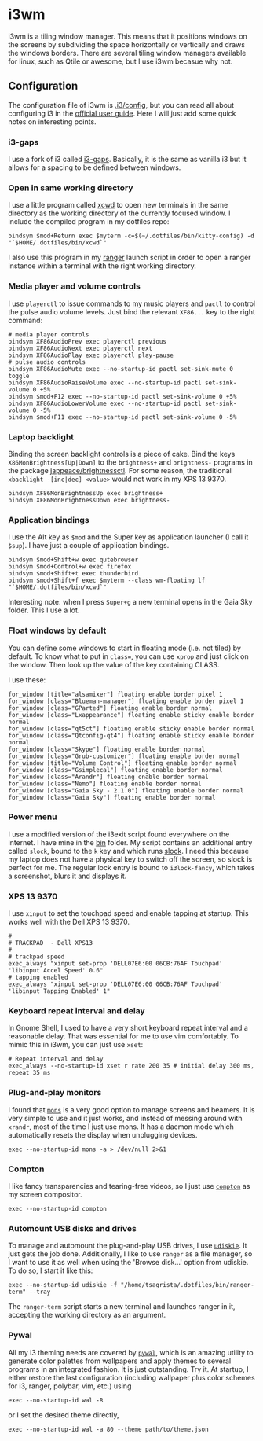 # i3wm

i3wm is a tiling window manager. This means that it positions windows on the screens by subdividing the space horizontally or vertically and draws the windows borders. There are several tiling window managers available for linux, such as Qtile or awesome, but I use i3wm becasue why not.

## Configuration

The configuration file of i3wm is [.i3/config](../i3/config), but you can read all about configuring i3 in the [official user guide](https://i3wm.org/docs/userguide.html). Here I will just add some quick notes on interesting points.

### i3-gaps

I use a fork of i3 called [i3-gaps](https://github.com/Airblader/i3). Basically, it is the same as vanilla i3 but it allows for a spacing to be defined between windows.

### Open in same working directory

I use a little program called [xcwd](https://github.com/schischi/xcwd) to open new terminals in the same directory as the working directory of the currently focused window. I include the compiled program in my dotfiles repo:

```
bindsym $mod+Return exec $myterm -c=$(~/.dotfiles/bin/kitty-config) -d "`$HOME/.dotfiles/bin/xcwd`"
```

I also use this program in my [ranger](ranger.md) launch script in order to open a ranger instance within a terminal with the right working directory.

### Media player and volume controls

I use `playerctl` to issue commands to my music players and `pactl` to control the pulse audio volume levels. Just bind the relevant `XF86...` key to the right command:

```
# media player controls
bindsym XF86AudioPrev exec playerctl previous
bindsym XF86AudioNext exec playerctl next
bindsym XF86AudioPlay exec playerctl play-pause
# pulse audio controls
bindsym XF86AudioMute exec --no-startup-id pactl set-sink-mute 0 toggle
bindsym XF86AudioRaiseVolume exec --no-startup-id pactl set-sink-volume 0 +5%
bindsym $mod+F12 exec --no-startup-id pactl set-sink-volume 0 +5%
bindsym XF86AudioLowerVolume exec --no-startup-id pactl set-sink-volume 0 -5%
bindsym $mod+F11 exec --no-startup-id pactl set-sink-volume 0 -5%
```

### Laptop backlight

Binding the screen backlight controls is a piece of cake. Bind the keys `X86MonBrightness[Up|Down]` to the `brightness+` and `brightness-` programs in the package [jappeace/brightnessctl](https://github.com/jappeace/brightnessctl).
For some reason, the traditional `xbacklight -[inc|dec] <value>` would not work in my XPS 13 9370.

```
bindsym XF86MonBrightnessUp exec brightness+
bindsym XF86MonBrightnessDown exec brightness-
```

### Application bindings

I use the Alt key as `$mod` and the Super key as application launcher (I call it `$sup`). I have just a couple of application bindings.

```
bindsym $mod+Shift+w exec qutebrowser
bindsym $mod+Control+w exec firefox
bindsym $mod+Shift+t exec thunderbird
bindsym $mod+Shift+f exec $myterm --class wm-floating lf "`$HOME/.dotfiles/bin/xcwd`"
```

Interesting note: when I press `Super+g` a new terminal opens in the Gaia Sky folder. This I use a lot.

### Float windows by default

You can define some windows to start in floating mode (i.e. not tiled) by default. To know what to put in `class=`, you can use `xprop` and just click on the window. Then look up the value of the key containing CLASS.

I use these:

```
for_window [title="alsamixer"] floating enable border pixel 1
for_window [class="Blueman-manager"] floating enable border pixel 1
for_window [class="GParted"] floating enable border normal
for_window [class="Lxappearance"] floating enable sticky enable border normal
for_window [class="qt5ct"] floating enable sticky enable border normal
for_window [class="Qtconfig-qt4"] floating enable sticky enable border normal
for_window [class="Skype"] floating enable border normal
for_window [class="Grub-customizer"] floating enable border normal
for_window [title="Volume Control"] floating enable border normal
for_window [class="Gsimplecal"] floating enable border normal
for_window [class="Arandr"] floating enable border normal
for_window [class="Nemo"] floating enable border normal
for_window [class="Gaia Sky - 2.1.0"] floating enable border normal
for_window [class="Gaia Sky"] floating enable border normal
```

### Power menu

I use a modified version of the i3exit script found everywhere on the internet. I have mine in the [bin](../bin) folder. My script contains an additional entry called `slock`, bound to the `k` key and which runs [slock](http://tools.suckless.org/slock/). I need this because my laptop does not have a physical key to switch off the screen, so slock is perfect for me. The regular lock entry is bound to `i3lock-fancy`, which takes a screenshot, blurs it and displays it.

### XPS 13 9370

I use `xinput` to set the touchpad speed and enable tapping at startup. This works well with the Dell XPS 13 9370.

```
#
# TRACKPAD  - Dell XPS13
#
# trackpad speed
exec_always "xinput set-prop 'DELL07E6:00 06CB:76AF Touchpad' 'libinput Accel Speed' 0.6"
# tapping enabled
exec_always "xinput set-prop 'DELL07E6:00 06CB:76AF Touchpad' 'libinput Tapping Enabled' 1"
```

### Keyboard repeat interval and delay

In Gnome Shell, I used to have a very short keyboard repeat interval and a reasonable delay. That was essential for me to use vim comfortably. To mimic this in i3wm, you can just use `xset`:

```
# Repeat interval and delay
exec_always --no-startup-id xset r rate 200 35 # initial delay 300 ms, repeat 35 ms
```

### Plug-and-play monitors

I found that [`mons`](https://github.com/Ventto/mons) is a very good option to manage screens and beamers. It is very simple to use and it just works, and instead of messing around with `xrandr`, most of the time I just use mons. It has a daemon mode which automatically resets the display when unplugging devices.

```
exec --no-startup-id mons -a > /dev/null 2>&1
```

### Compton

I like fancy transparencies and tearing-free videos, so I just use [`compton`](https://github.com/chjj/compton) as my screen compositor.

```
exec --no-startup-id compton
```

### Automount USB disks and drives

To manage and automount the plug-and-play USB drives, I use [`udiskie`](https://github.com/coldfix/udiskie). It just gets the job done.
Additionally, I like to use `ranger` as a file manager, so I want to use it as well when using the 'Browse disk...' option from udiskie. To do so, I start it like this:

```
exec --no-startup-id udiskie -f "/home/tsagrista/.dotfiles/bin/ranger-term" --tray
```

The `ranger-term` script starts a new terminal and launches ranger in it, accepting the working directory as an argument.

### Pywal

All my i3 theming needs are covered by [`pywal`](https://github.com/dylanaraps/pywal), which is an amazing utility to generate color palettes from wallpapers and apply themes to several programs in an integrated fashion. It is just outstanding. Try it.
At startup, I either restore the last configuration (including wallpaper plus color schemes for i3, ranger, polybar, vim, etc.) using

```
exec --no-startup-id wal -R
```

or I set the desired theme directly,

```
exec --no-startup-id wal -a 80 --theme path/to/theme.json
```

